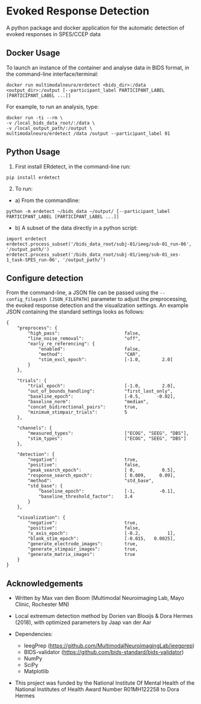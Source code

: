 # Evoked Response Detection
A python package and docker application for the automatic detection of evoked responses in SPES/CCEP data

## Docker Usage

To launch an instance of the container and analyse data in BIDS format, in the command-line interface/terminal:

```
docker run multimodalneuro/erdetect <bids_dir>:/data <output_dir>:/output [--participant_label PARTICIPANT_LABEL [PARTICIPANT_LABEL ...]]
```
For example, to run an analysis, type:

```
docker run -ti --rm \
-v /local_bids_data_root/:/data \
-v /local_output_path/:/output \
multimodalneuro/erdetect /data /output --participant_label 01
```


## Python Usage

1. First install ERdetect, in the command-line run:
```
pip install erdetect
```

2. To run:
- a) From the commandline:
```
python -m erdetect ~/bids_data ~/output/ [--participant_label PARTICIPANT_LABEL [PARTICIPANT_LABEL ...]]
```

- b) A subset of the data directly in a python script:
```
import erdetect
erdetect.process_subset('/bids_data_root/subj-01/ieeg/sub-01_run-06', '/output_path/')
erdetect.process_subset('/bids_data_root/subj-01/ieeg/sub-01_ses-1_task-SPES_run-06', '/output_path/')
```



## Configure detection
From the command-line, a JSON file can be passed using the ```--config_filepath [JSON_FILEPATH]``` parameter to adjust the preprocessing, the evoked response detection and the visualization settings.
An example JSON containing the standard settings looks as follows:
```
{
    "preprocess": {
        "high_pass":                        false,
        "line_noise_removal":               "off",
        "early_re_referencing": {
            "enabled":                      false,
            "method":                       "CAR",
            "stim_excl_epoch":              [-1.0,        2.0]
        }
    },
	
    "trials": {
        "trial_epoch":                      [-1.0,        2.0],
        "out_of_bounds_handling":           "first_last_only",
        "baseline_epoch":                   [-0.5,      -0.02],
        "baseline_norm":                    "median",
        "concat_bidirectional_pairs":       true,
        "minimum_stimpair_trials":          5
    },

    "channels": {
        "measured_types":                   ["ECOG", "SEEG", "DBS"],
        "stim_types":                       ["ECOG", "SEEG", "DBS"]
    },

    "detection": {
        "negative":                         true,
        "positive":                         false,
        "peak_search_epoch":                [ 0,          0.5],
        "response_search_epoch":            [ 0.009,     0.09],
        "method":                           "std_base",
        "std_base": {
            "baseline_epoch":               [-1,         -0.1],
            "baseline_threshold_factor":    3.4
        }
    },

    "visualization": {
        "negative":                         true,
        "positive":                         false,
        "x_axis_epoch":                     [-0.2,          1],
        "blank_stim_epoch":                 [-0.015,   0.0025],
        "generate_electrode_images":        true,
        "generate_stimpair_images":         true,
        "generate_matrix_images":           true
    }
}
```


## Acknowledgements

- Written by Max van den Boom (Multimodal Neuroimaging Lab, Mayo Clinic, Rochester MN)
- Local extremum detection method by Dorien van Blooijs & Dora Hermes (2018), with optimized parameters by Jaap van der Aar
- Dependencies:
  - IeegPrep (https://github.com/MultimodalNeuroimagingLab/ieegprep)
  - BIDS-validator (https://github.com/bids-standard/bids-validator)
  - NumPy
  - SciPy
  - Matplotlib

- This project was funded by the National Institute Of Mental Health of the National Institutes of Health Award Number R01MH122258 to Dora Hermes
